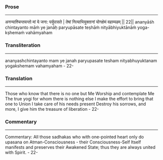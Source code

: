 ### Prose 
 --- 
अनन्याश्चिन्तयन्तो मां ये जना: पर्युपासते |
तेषां नित्याभियुक्तानां योगक्षेमं वहाम्यहम् || 22||
ananyāśh chintayanto māṁ ye janāḥ paryupāsate
teṣhāṁ nityābhiyuktānāṁ yoga-kṣhemaṁ vahāmyaham

### Transliteration 
 --- 
ananyashchintayanto mam ye janah paryupasate tesham nityabhuyuktanam yogakshemam vahamyaham - 22-

### Translation 
 --- 
Those who know that there is no one but Me Worship and contemplate Me The true yogi for whom there is nothing else I make the effort to bring that one to Union I take care of his needs present Destroy his sorrows, and more, I give him the treasure of liberation - 22-

### Commentary 
 --- 
Commentary: All those sadhakas who with one-pointed heart only do upasana on Atman-Consciousness - their Consciousness-Self Itself manifests and preserves their Awakened State; thus they are always united with Spirit. - 22-